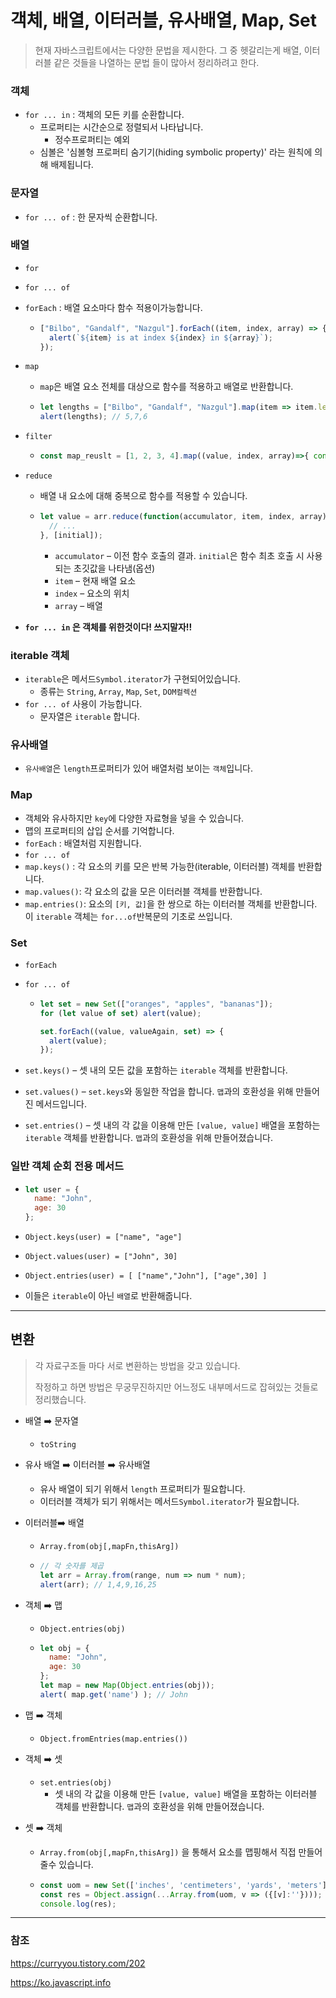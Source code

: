 # 객체, 배열, 이터러블, 유사배열, Map, Set

> 현재 자바스크립트에서는 다양한 문법을 제시한다. 그 중 헷갈리는게 배열, 이터러블 같은 것들을 나열하는 문법 들이 많아서 정리하려고 한다.



### 객체

- `for ... in` : 객체의 모든 키를 순환합니다.
  - 프로퍼티는 시간순으로 정렬되서 나타납니다.
    - 정수프로퍼티는 예외
  - 심볼은 '심볼형 프로퍼티 숨기기(hiding symbolic property)' 라는 원칙에 의해 배제됩니다.

### 문자열

- `for ... of` : 한 문자씩 순환합니다.

### 배열 

- `for`
- `for ... of`

- `forEach` : 배열 요소마다 함수 적용이가능합니다.

  -  ```js
     ["Bilbo", "Gandalf", "Nazgul"].forEach((item, index, array) => {
       alert(`${item} is at index ${index} in ${array}`);
     });
     ```

- `map`

  - `map`은 배열 요소 전체를 대상으로 함수를 적용하고 배열로 반환합니다.

  - ```js
    let lengths = ["Bilbo", "Gandalf", "Nazgul"].map(item => item.length);
    alert(lengths); // 5,7,6
    ```

- `filter`

  - ```js
    const map_reuslt = [1, 2, 3, 4].map((value, index, array)=>{ console.log(value); // 1, 2, 3, 4 출력 return value*10; // 각 요소에 10을 곱한 값을 배열로 반환 }) console.log(map_reuslt); // [ 10, 20, 30, 40 ]
    ```

- `reduce`

  - 배열 내 요소에 대해 중복으로 함수를 적용할 수 있습니다.

  - ```js
    let value = arr.reduce(function(accumulator, item, index, array) {
      // ...
    }, [initial]);
    ```

    - `accumulator` – 이전 함수 호출의 결과. `initial`은 함수 최초 호출 시 사용되는 초깃값을 나타냄(옵션)
    - `item` – 현재 배열 요소
    - `index` – 요소의 위치
    - `array` – 배열

- **`for ... in` 은 객체를 위한것이다! 쓰지말자!!**

### iterable 객체

- `iterable`은 메서드`Symbol.iterator`가 구현되어있습니다.
  - 종류는 `String`, `Array`, `Map`, `Set`, `DOM컬렉션`
- `for ... of` 사용이 가능합니다.
  - 문자열은 `iterable` 합니다.

### 유사배열

- `유사배열`은 `length`프로퍼티가 있어 배열처럼 보이는 `객체`입니다.

### Map

- 객체와 유사하지만 `key`에 다양한 자료형을 넣을 수 있습니다.
- 맵의 프로퍼티의 삽입 순서를 기억합니다.
- `forEach` : 배열처럼 지원합니다.
- `for ... of`
- `map.keys()` : 각 요소의 키를 모은 반복 가능한(iterable, 이터러블) 객체를 반환합니다.
- `map.values()`: 각 요소의 값을 모은 이터러블 객체를 반환합니다.
- `map.entries()`: 요소의 `[키, 값]`을 한 쌍으로 하는 이터러블 객체를 반환합니다. 이 `iterable` 객체는 `for...of`반복문의 기초로 쓰입니다.

### Set

- `forEach`

- `for ... of`

  - ```js
    let set = new Set(["oranges", "apples", "bananas"]);
    for (let value of set) alert(value);
    
    set.forEach((value, valueAgain, set) => {
      alert(value);
    });
    ```

- `set.keys()` – 셋 내의 모든 값을 포함하는 `iterable` 객체를 반환합니다.

- `set.values()` – `set.keys`와 동일한 작업을 합니다. `맵`과의 호환성을 위해 만들어진 메서드입니다.

- `set.entries()` – 셋 내의 각 값을 이용해 만든 `[value, value]` 배열을 포함하는 `iterable` 객체를 반환합니다. `맵`과의 호환성을 위해 만들어졌습니다.

### 일반 객체 순회 전용 메서드

- ```js
  let user = {
    name: "John",
    age: 30
  };
  ```

- `Object.keys(user) = ["name", "age"]`

- `Object.values(user) = ["John", 30]`

- `Object.entries(user) = [ ["name","John"], ["age",30] ]`

- 이들은 `iterable`이 아닌 `배열`로 반환해줍니다. 





-----------



## 변환

> 각 자료구조들 마다 서로 변환하는 방법을 갖고 있습니다.
>
> 작정하고 하면 방법은 무궁무진하지만 어느정도 내부메서드로 잡혀있는 것들로 정리했습니다.



- 배열 :arrow_right:  문자열
  - `toString`

- 유사 배열 :arrow_right:  이터러블 :arrow_right:  유사배열
  - 유사 배열이 되기 위해서 `length` 프로퍼티가 필요합니다.
  - 이터러블 객체가 되기 위해서는 메서드`Symbol.iterator`가 필요합니다.

- 이터러블:arrow_right: 배열

  - `Array.from(obj[,mapFn,thisArg])`

  - ```js
    // 각 숫자를 제곱
    let arr = Array.from(range, num => num * num);
    alert(arr); // 1,4,9,16,25
    ```

- 객체 :arrow_right: 맵

  - `Object.entries(obj)`

  - ```js
    let obj = {
      name: "John",
      age: 30
    };
    let map = new Map(Object.entries(obj));
    alert( map.get('name') ); // John
    ```

- 맵 :arrow_right: 객체

  - `Object.fromEntries(map.entries())`

- 객체 :arrow_right: 셋
  - `set.entries(obj)`
    - 셋 내의 각 값을 이용해 만든 `[value, value]` 배열을 포함하는 이터러블 객체를 반환합니다. `맵`과의 호환성을 위해 만들어졌습니다.

- 셋 :arrow_right: 객체

  - `Array.from(obj[,mapFn,thisArg])` 을 통해서 요소를 맵핑해서 직접 만들어 줄수 있습니다.

  - ```js
    const uom = new Set(['inches', 'centimeters', 'yards', 'meters']);
    const res = Object.assign(...Array.from(uom, v => ({[v]:''})));
    console.log(res);
    ```

    



-------

### 참조

https://curryyou.tistory.com/202

https://ko.javascript.info



